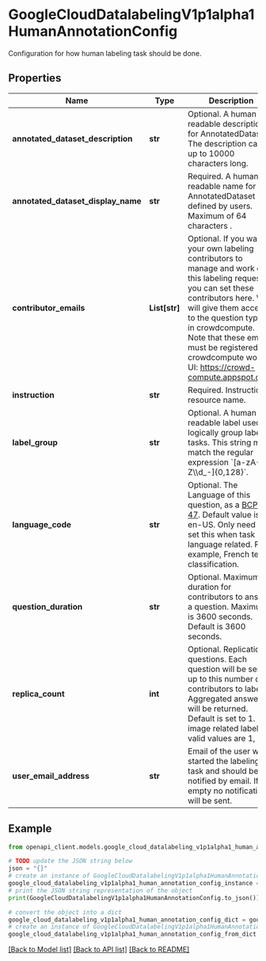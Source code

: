 # GoogleCloudDatalabelingV1p1alpha1HumanAnnotationConfig

Configuration for how human labeling task should be done.

## Properties

Name | Type | Description | Notes
------------ | ------------- | ------------- | -------------
**annotated_dataset_description** | **str** | Optional. A human-readable description for AnnotatedDataset. The description can be up to 10000 characters long. | [optional] 
**annotated_dataset_display_name** | **str** | Required. A human-readable name for AnnotatedDataset defined by users. Maximum of 64 characters . | [optional] 
**contributor_emails** | **List[str]** | Optional. If you want your own labeling contributors to manage and work on this labeling request, you can set these contributors here. We will give them access to the question types in crowdcompute. Note that these emails must be registered in crowdcompute worker UI: https://crowd-compute.appspot.com/ | [optional] 
**instruction** | **str** | Required. Instruction resource name. | [optional] 
**label_group** | **str** | Optional. A human-readable label used to logically group labeling tasks. This string must match the regular expression &#x60;[a-zA-Z\\\\d_-]{0,128}&#x60;. | [optional] 
**language_code** | **str** | Optional. The Language of this question, as a [BCP-47](https://www.rfc-editor.org/rfc/bcp/bcp47.txt). Default value is en-US. Only need to set this when task is language related. For example, French text classification. | [optional] 
**question_duration** | **str** | Optional. Maximum duration for contributors to answer a question. Maximum is 3600 seconds. Default is 3600 seconds. | [optional] 
**replica_count** | **int** | Optional. Replication of questions. Each question will be sent to up to this number of contributors to label. Aggregated answers will be returned. Default is set to 1. For image related labeling, valid values are 1, 3, 5. | [optional] 
**user_email_address** | **str** | Email of the user who started the labeling task and should be notified by email. If empty no notification will be sent. | [optional] 

## Example

```python
from openapi_client.models.google_cloud_datalabeling_v1p1alpha1_human_annotation_config import GoogleCloudDatalabelingV1p1alpha1HumanAnnotationConfig

# TODO update the JSON string below
json = "{}"
# create an instance of GoogleCloudDatalabelingV1p1alpha1HumanAnnotationConfig from a JSON string
google_cloud_datalabeling_v1p1alpha1_human_annotation_config_instance = GoogleCloudDatalabelingV1p1alpha1HumanAnnotationConfig.from_json(json)
# print the JSON string representation of the object
print(GoogleCloudDatalabelingV1p1alpha1HumanAnnotationConfig.to_json())

# convert the object into a dict
google_cloud_datalabeling_v1p1alpha1_human_annotation_config_dict = google_cloud_datalabeling_v1p1alpha1_human_annotation_config_instance.to_dict()
# create an instance of GoogleCloudDatalabelingV1p1alpha1HumanAnnotationConfig from a dict
google_cloud_datalabeling_v1p1alpha1_human_annotation_config_from_dict = GoogleCloudDatalabelingV1p1alpha1HumanAnnotationConfig.from_dict(google_cloud_datalabeling_v1p1alpha1_human_annotation_config_dict)
```
[[Back to Model list]](../README.md#documentation-for-models) [[Back to API list]](../README.md#documentation-for-api-endpoints) [[Back to README]](../README.md)


